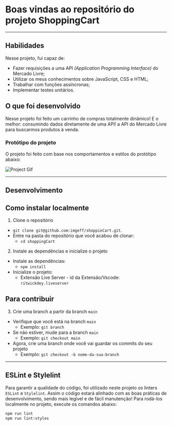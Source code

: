 # Boas vindas ao repositório do projeto ShoppingCart

---

## Habilidades

Nesse projeto, fui capaz de:

- Fazer requisições a uma API *(Application Programming Interface)* do Mercado Livre;
- Utilizar os meus conhecimentos sobre JavaScript, CSS e HTML;
- Trabalhar com funções assíncronas;
- Implementar testes unitários.

## O que foi desenvolvido

Nesse projeto foi feito um carrinho de compras totalmente dinâmico! E o melhor: consumindo dados diretamente de uma API! a API do Mercado Livre para buscarmos produtos à venda.

### Protótipo do projeto

O projeto foi feito com base nos comportamentos e estilos do protótipo abaixo:

![Project Gif](./prototipo.gif)

---

## Desenvolvimento

## Como instalar localmente

1. Clone o repositório

- `git clone git@github.com:imgeff/shoppinCart.git`.
- Entre na pasta do repositório que você acabou de clonar:
  - `cd shoppingCart`

2. Instale as dependências e inicialize o projeto

- Instale as dependências:
  - `npm install`
- Inicialize o projeto:
  - Extensão Live Server - id da Extensão/Vscode: `ritwickdey.liveserver`

## Para contribuir

3. Crie uma branch a partir da branch `main`

- Verifique que você está na branch `main`
  - Exemplo: `git branch`
- Se não estiver, mude para a branch `main`
  - Exemplo: `git checkout main`
- Agora, crie uma branch onde você vai guardar os commits do seu projeto
  - Exemplo: `git checkout -b nome-da-sua-branch`

---

## ESLint e Stylelint

Para garantir a qualidade do código, foi utilizado neste projeto os linters `ESLint` e `Stylelint`.
Assim o código estará alinhado com as boas práticas de desenvolvimento, sendo mais legível e de fácil manutenção! Para rodá-los localmente no projeto, execute os comandos abaixo:

```bash
npm run lint
npm run lint:styles
```
